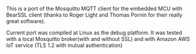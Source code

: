    This is a port of the Mosquitto MQTT client for the embedded MCU with
BearSSL client (thanks to Roger Light and Thomas Pornin for their
really great software).

   Current port was compiled at Linux as the debug platform. It was
tested with a local Mosquitto broker(with and without SSL) and
with Amazon AWS IoT service (TLS 1.2 with mutual authentication)

